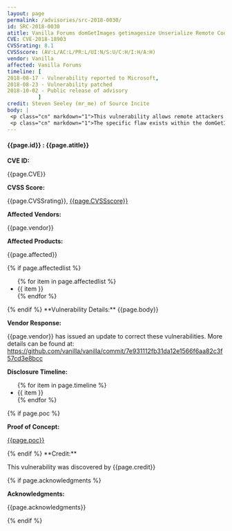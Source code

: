 ```yaml
---
layout: page
permalink: /advisories/src-2018-0030/
id: SRC-2018-0030
atitle: Vanilla Forums domGetImages getimagesize Unserialize Remote Code Execution Vulnerability
CVE: CVE-2018-18903
CVSSrating: 8.1
CVSSscore: (AV:L/AC:L/PR:L/UI:N/S:U/C:H/I:H/A:H)
vendor: Vanilla
affected: Vanilla Forums
timeline: [
2018-08-17 - Vulnerability reported to Microsoft,
2018-08-23 - Vulnerability patched
2018-10-02 - Public release of advisory
          ]
credit: Steven Seeley (mr_me) of Source Incite
body: |
 <p class="cn" markdown="1">This vulnerability allows remote attackers to execute arbitrary code on vulnerable installations of Vanilla Forums. User interaction is not required to exploit this vulnerability.</p>
 <p class="cn" markdown="1">The specific flaw exists within the domGetImages function. The issue results in an unserialize via a crafted phar archive. An attacker can leverage this vulnerability to execute code under the context of the web server.</p>
---
```


<h4><b>{{page.id}} : {{page.atitle}}</b></h4>

**CVE ID:**
<p class="cn">{{page.CVE}}</p>

**CVSS Score:**
<p class="cn">{{page.CVSSrating}}, <a href="https://nvd.nist.gov/cvss/v2-calculator?vector={{page.CVSSscore}}">{{page.CVSSscore}}</a></p>

**Affected Vendors:**
<p class="cn">{{page.vendor}}</p>

**Affected Products:**
<p class="cn">{{page.affected}}</p>
{% if page.affectedlist %}
<ul class="cn">
{% for item in page.affectedlist %}
  <li>{{ item }}</li>
{% endfor %}
</ul>
{% endif %}
**Vulnerability Details:**
{{page.body}}

**Vendor Response:**

<p class="cn">{{page.vendor}} has issued an update to correct these vulnerabilities. More details can be found at: <br />
<a href="https://github.com/vanilla/vanilla/commit/7e931112fb31da12e1566f6aa82c3f57cd3e8bcc">https://github.com/vanilla/vanilla/commit/7e931112fb31da12e1566f6aa82c3f57cd3e8bcc</a></p>

**Disclosure Timeline:**
<ul class="cn">
{% for item in page.timeline %}
  <li>{{ item }}</li>
{% endfor %}
</ul>
{% if page.poc %}

**Proof of Concept:**
<p class="cn"><a href="{{page.poc}}">{{page.poc}}</a></p>
{% endif %}
**Credit:**
<p class="cn">This vulnerability was discovered by {{page.credit}}</p>
{% if page.acknowledgments %}

**Acknowledgments:**
<p class="cn">{{page.acknowledgments}}</p>
{% endif %}
